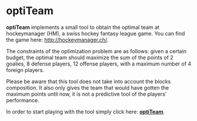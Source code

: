 optiTeam
============

**optiTeam** implements a small tool to obtain the optimal team at hockeymanager (HM), a swiss hockey fantasy league game. You can find the game here: http://hockeymanager.ch/.

The constraints of the optimization problem are as follows: given a certain budget, the optimal team should maximize the sum of the points of 2 goalies, 8 defense players, 12 offense players, with a maximum number of 4 foreign players.

Please be aware that this tool does not take into account the blocks composition. It also only gives the team that would have gotten the maximum points until now, it is not a predictive tool of the players' performance. 

In order to start playing with the tool simply click here: [**optiTeam**](https://marcgumowski.github.io/optiTeam/).